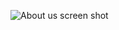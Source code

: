 ![About us screen shot](/public/home/screencapture-localhost-3000-about-us-2024-08-30-00_28_52.png)




